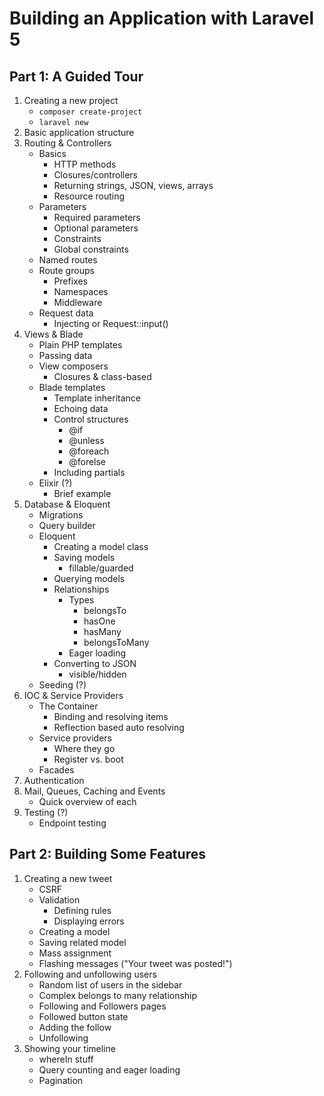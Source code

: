 Building an Application with Laravel 5
======================================

Part 1: A Guided Tour
------

1. Creating a new project
    + `composer create-project`
    + `laravel new`
2. Basic application structure
3. Routing & Controllers
    + Basics
        * HTTP methods
        * Closures/controllers
        * Returning strings, JSON, views, arrays
        * Resource routing
    + Parameters
        * Required parameters
        * Optional parameters
        * Constraints
        * Global constraints
    + Named routes
    + Route groups 
        * Prefixes
        * Namespaces
        * Middleware
    + Request data
        * Injecting or Request::input()
4. Views & Blade
    + Plain PHP templates
    + Passing data
    + View composers
        * Closures & class-based
    + Blade templates
        * Template inheritance
        * Echoing data
        * Control structures
            - @if
            - @unless
            - @foreach
            - @forelse
        * Including partials
    + Elixir (?)
        * Brief example
5. Database & Eloquent
    + Migrations
    + Query builder
    + Eloquent
        + Creating a model class
        + Saving models
            * fillable/guarded
        + Querying models 
        + Relationships
            * Types
                - belongsTo
                - hasOne
                - hasMany
                - belongsToMany
            * Eager loading
        + Converting to JSON
            * visible/hidden
    + Seeding (?)
6. IOC & Service Providers
    + The Container
        * Binding and resolving items
        * Reflection based auto resolving
    + Service providers
        * Where they go
        * Register vs. boot
    + Facades
7. Authentication
8. Mail, Queues, Caching and Events
    + Quick overview of each
9. Testing (?)
    + Endpoint testing


Part 2: Building Some Features
------------------------------

1. Creating a new tweet
    + CSRF
    + Validation
        * Defining rules
        * Displaying errors
    + Creating a model
    + Saving related model
    + Mass assignment
    + Flashing messages ("Your tweet was posted!")
2. Following and unfollowing users
    + Random list of users in the sidebar
    + Complex belongs to many relationship
    + Following and Followers pages
    + Followed button state
    + Adding the follow
    + Unfollowing
3. Showing your timeline
    + whereIn stuff
    + Query counting and eager loading
    + Pagination
